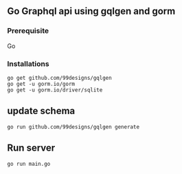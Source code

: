 ## Go Graphql api using gqlgen and gorm

### Prerequisite

Go

### Installations

```
go get github.com/99designs/gqlgen
go get -u gorm.io/gorm
go get -u gorm.io/driver/sqlite
```

## update schema

```
go run github.com/99designs/gqlgen generate
```

## Run server

```
go run main.go
```
